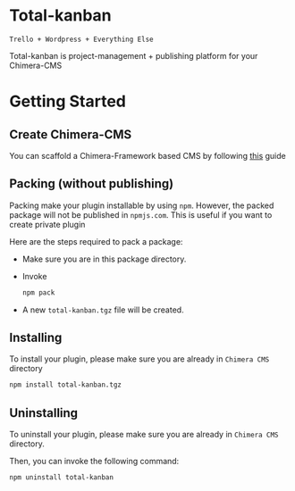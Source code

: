 # Total-kanban

`Trello + Wordpress + Everything Else`

Total-kanban is project-management + publishing platform for your Chimera-CMS

# Getting Started

## Create Chimera-CMS

You can scaffold a Chimera-Framework based CMS by following [this](https://github.com/goFrendiAsgard/chimera-framework/wiki/Content-Management-System-(CMS)) guide


## Packing (without publishing)

Packing make your plugin installable by using `npm`. However, the packed package will not be published in `npmjs.com`. This is useful if you want to create private plugin

Here are the steps required to pack a package:

* Make sure you are in this package directory.
* Invoke

  ```bash
  npm pack
  ```
* A new `total-kanban.tgz` file will be created.

## Installing

To install your plugin, please make sure you are already in `Chimera CMS` directory

```bash
npm install total-kanban.tgz
```

## Uninstalling

To uninstall your plugin, please make sure you are already in `Chimera CMS` directory.

Then, you can invoke the following command:

```bash
npm uninstall total-kanban
```